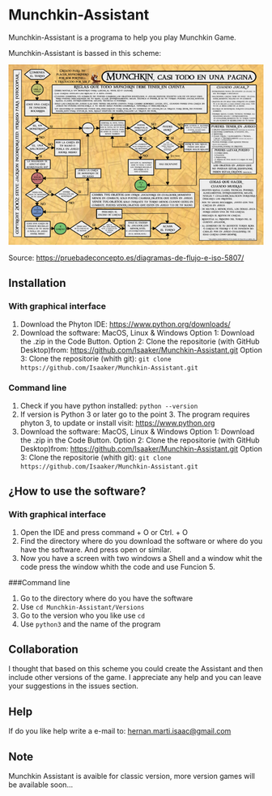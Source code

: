 # Munchkin-Assistant
Munchkin-Assistant is a programa to help you play Munchkin Game.

Munchkin-Assistant is bassed in this scheme:

![Si se muestra este mensaje la imagen no se a cargado de forma correcta](schemes/Munchkin-Diagrama-Flujo2.jpg)

Source: https://pruebadeconcepto.es/diagramas-de-flujo-e-iso-5807/

## Installation
### With graphical interface

1. Download the Phyton IDE: https://www.python.org/downloads/
2. Download the software:
MacOS, Linux & Windows
Option 1: Download the .zip in the Code Button.
Option 2: Clone the repositorie (with GitHub Desktop)from: https://github.com/Isaaker/Munchkin-Assistant.git
Option 3: Clone the repositorie (whith git): `git clone https://github.com/Isaaker/Munchkin-Assistant.git`

### Command line
1. Check if you have python installed:
`python --version`
2. If version is Python 3 or later go to the point 3. The program requires phyton 3, to update or install visit: https://www.python.org
3. Download the software:
MacOS, Linux & Windows
Option 1: Download the .zip in the Code Button.
Option 2: Clone the repositorie (with GitHub Desktop)from: https://github.com/Isaaker/Munchkin-Assistant.git
Option 3: Clone the repositorie (whith git): `git clone https://github.com/Isaaker/Munchkin-Assistant.git`

## ¿How to use the software?
### With graphical interface
1. Open the IDE and press command + O or Ctrl. + O
2. Find the directory where do you download the software or where do you have the software. And press open or similar.
3. Now you have a screen with two windows a Shell and a window whit the code press the window whith the code and use Funcion 5.

###Command line
1. Go to the directory where do you have the software
2. Use `cd Munchkin-Assistant/Versions`
3. Go to the version who you like use `cd`
4. Use `python3` and the name of the program

## Collaboration
I thought that based on this scheme you could create the Assistant and then include other versions of the game.
I appreciate any help and you can leave your suggestions in the issues section.

## Help
If do you like help write a e-mail to:
hernan.marti.isaac@gmail.com

## Note
Munchkin Assistant is avaible for classic version, more version games will be available soon...
